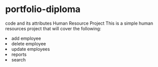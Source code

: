 # portfolio-diploma
code and its attributes
Human Resource Project
This is a simple human resources project that will cover the following: 
<li>add employee</li>
<li>delete employee</li>
<li>update employees</li>
<li>reports</li>
<li>search</li>
